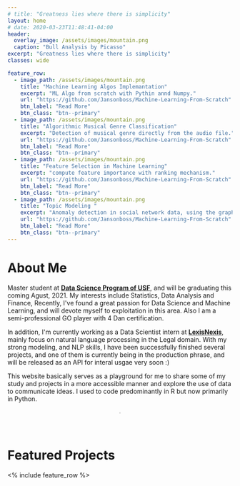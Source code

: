```yaml
---
# title: "Greatness lies where there is simplicity"
layout: home
# date: 2020-03-23T11:48:41-04:00
header:
  overlay_image: /assets/images/mountain.png
  caption: "Bull Analysis by Picasso"
excerpt: "Greatness lies where there is simplicity"
classes: wide

feature_row:
  - image_path: /assets/images/mountain.png
    title: "Machine Learning Algos Implemantation"
    excerpt: "ML Algo from scratch with Pythin annd Numpy."
    url: "https://github.com/Jansonboss/Machine-Learning-From-Scratch"
    btn_label: "Read More"
    btn_class: "btn--primary"	
  - image_path: /assets/images/mountain.png
    title: "Algorithmic Musical Genre Classification"
    excerpt: "Detection of musical genre directly from the audio file."
    url: "https://github.com/Jansonboss/Machine-Learning-From-Scratch"
    btn_label: "Read More"
    btn_class: "btn--primary"	
  - image_path: /assets/images/mountain.png
    title: "Feature Selection in Machine Learning"
    excerpt: "compute feature importance with ranking mechanism."
    url: "https://github.com/Jansonboss/Machine-Learning-From-Scratch"
    btn_label: "Read More"
    btn_class: "btn--primary"
  - image_path: /assets/images/mountain.png
    title: "Topic Modeling "
    excerpt: "Anomaly detection in social network data, using the graph resistance."
    url: "https://github.com/Jansonboss/Machine-Learning-From-Scratch"
    btn_label: "Read More"
    btn_class: "btn--primary"
---
```


# About Me

Master student at **[Data Science Program of USF]**, and will be graduating this coming Agust, 2021. My interests include Statistics, Data Analysis and Finance, Recently, I've found a great passion for Data Science and Machine Learning, and will devote myself to exploitation in this area. Also I am a semi-professional GO player with 4 Dan certification.

In addition, I'm currently working as a Data Scientist intern at **[LexisNexis]**, mainly focus on natural language processing in the Legal domain.
With my strong modeling, and NLP skills, I have been successfully finished several projects, and one of them is currently being in the production phrase, and will be released as an API for interal usgae very soon :) 

This website basically serves as a playground for me to share some of my study and projects in a more accessible manner and explore the use of data to communicate ideas. I used to code predominantly in R but now primarily in Python.

<div style="margin-bottom:2cm" align="center"><font size="0.1"> . </font></div>


# Featured Projects
<% include feature_row %>

[Data Science Program of USF]: https://www.usfca.edu/arts-sciences/graduate-programs/data-science
[LexisNexis]: https://www.lexisnexis.com/en-us/gateway.page